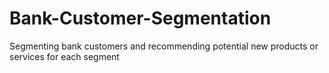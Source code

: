 # Bank-Customer-Segmentation
Segmenting bank customers and recommending potential new products or services for each segment
